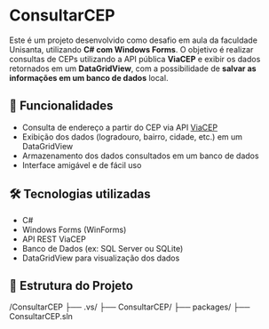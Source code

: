 # ConsultarCEP

Este é um projeto desenvolvido como desafio em aula da faculdade Unisanta, utilizando **C# com Windows Forms**. O objetivo é realizar consultas de CEPs utilizando a API pública **ViaCEP** e exibir os dados retornados em um **DataGridView**, com a possibilidade de **salvar as informações em um banco de dados** local.

## 🚀 Funcionalidades

- Consulta de endereço a partir do CEP via API [ViaCEP](https://viacep.com.br)
- Exibição dos dados (logradouro, bairro, cidade, etc.) em um DataGridView
- Armazenamento dos dados consultados em um banco de dados
- Interface amigável e de fácil uso

## 🛠 Tecnologias utilizadas

- C#
- Windows Forms (WinForms)
- API REST ViaCEP
- Banco de Dados (ex: SQL Server ou SQLite)
- DataGridView para visualização dos dados

## 💾 Estrutura do Projeto

/ConsultarCEP
├── .vs/
├── ConsultarCEP/
├── packages/
├── ConsultarCEP.sln
